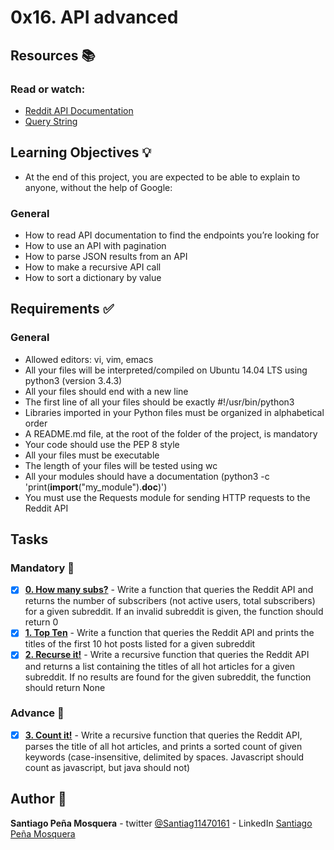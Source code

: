 # 0x16. API advanced

## Resources :books:
### Read or watch:
* [Reddit API Documentation]()
* [Query String]()

## Learning Objectives :bulb:
* At the end of this project, you are expected to be able to explain to anyone, without the help of Google:

### General
* How to read API documentation to find the endpoints you’re looking for
* How to use an API with pagination
* How to parse JSON results from an API
* How to make a recursive API call
* How to sort a dictionary by value
## Requirements :white_check_mark:
### General
* Allowed editors: vi, vim, emacs
* All your files will be interpreted/compiled on Ubuntu 14.04 LTS using python3 (version 3.4.3)
* All your files should end with a new line
* The first line of all your files should be exactly #!/usr/bin/python3
* Libraries imported in your Python files must be organized in alphabetical order
* A README.md file, at the root of the folder of the project, is mandatory
* Your code should use the PEP 8 style
* All your files must be executable
* The length of your files will be tested using wc
* All your modules should have a documentation (python3 -c 'print(__import__("my_module").__doc__)')
* You must use the Requests module for sending HTTP requests to the Reddit API
## Tasks
### Mandatory :page_with_curl:
- [x] **[0. How many subs?](./0-subs.py)** - Write a function that queries the Reddit API and returns the number of subscribers (not active users, total subscribers) for a given subreddit. If an invalid subreddit is given, the function should return 0
- [x] **[1. Top Ten](./1-top_ten.py)** - Write a function that queries the Reddit API and prints the titles of the first 10 hot posts listed for a given subreddit
- [x] **[2. Recurse it!](./2-recurse.py)** - Write a recursive function that queries the Reddit API and returns a list containing the titles of all hot articles for a given subreddit. If no results are found for the given subreddit, the function should return None
### Advance :muscle:
- [x] **[3. Count it!](./100-count.py)** - Write a recursive function that queries the Reddit API, parses the title of all hot articles, and prints a sorted count of given keywords (case-insensitive, delimited by spaces. Javascript should count as javascript, but java should not)
## Author :pencil:
**Santiago Peña Mosquera** - twitter [@Santiag11470161](https://twitter.com/Santiag11470161) - LinkedIn [Santiago Peña Mosquera](https://www.linkedin.com/in/santiago-pe%C3%B1a-mosquera-abaa20196/)
